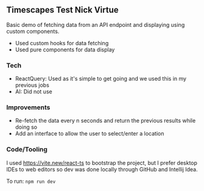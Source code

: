 ## Timescapes Test Nick Virtue

Basic demo of fetching data from an API endpoint and displaying using custom components.

* Used custom hooks for data fetching
* Used pure components for data display

### Tech

* ReactQuery: Used as it's simple to get going and we used this in my previous jobs
* AI: Did not use

### Improvements

* Re-fetch the data every n seconds and return the previous results while doing so
* Add an interface to allow the user to select/enter a location

### Code/Tooling

I used https://vite.new/react-ts to bootstrap the project, but I prefer desktop IDEs to
web editors so dev was done locally through GitHub and Intellij Idea.

To run:
```npm run dev```